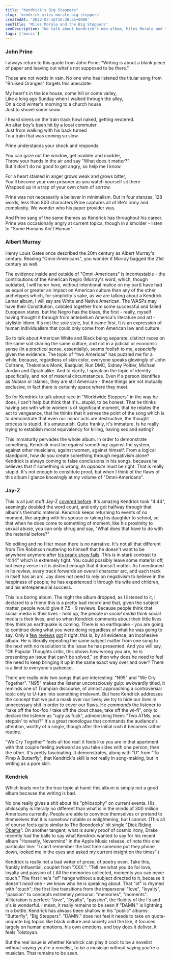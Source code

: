 ```yaml
---
title: "Kendrick's Big Steppers"
slug: 'kendrick-miles-morale-big-steppers'
createdAt: '2022-07-16T16:30:55+0000'
seoTitle: 'Miles Morale and the Big Steppers'
seoDescription: "We talk about Kendrick's new album, Miles Morale and the Big Steppers. Or rather, everything it is not."
tags: ['music']
---
```


### John Prine

I always return to this quote from John Prine: "Writing is about a blank piece of paper and leaving out what's not supposed to be there."

Those are not words in vain. No one who has listened the titular song from "Bruised Oranges" forgets this anecdote:

My heart's in the ice house, come hill or come valley,<br/>
Like a long ago Sunday when I walked through the alley,<br/>
On a cold winter's morning to a church house<br/>
Just to shovel some snow.

I heard sirens on the train track howl naked, getting neutered.<br/>
An altar boy's been hit by a local commuter<br/>
Just from walking with his back turned<br/>
To a train that was coming so slow.

Prine understands your shock and responds:

You can gaze out the window, get madder and madder,<br/>
Throw your hands in the air and say "What does it matter?"<br/>
But it don't do no good to get angry, so help me I know.

For a heart stained in anger grows weak and grows bitter,<br/>
You'll become your own prisoner as you watch yourself sit there<br/>
Wrapped up in a trap of your own chain of sorrow.

Prine was not necessarily a believer in minimalism. But in four stanzas, 128 words, less than 800 characters Prine captures all of life's irony and complexity. We wonder who his paper provider was.

And Prine sang of the same themes as Kendrick has throughout his career. Prine was occasionally angry at current topics, though in a smolder - listen to "Some Humans Ain't Human".

### Albert Murray

Henry Louis Gates once described the 20th century as Albert Murray's century. Reading "Omni-Americans", you wonder if Murray bagged the 21st century as well.

The evidence inside and outside of "Omni-Americans" is incontestable - the contributions of the American Negro (Murray's word, which, though outdated, I will honor here, without intentional malice on my part) have had as equal or greater an impact on American culture than any of the other archetypes which, for simplicity's sake, as we are talking about a Kendrick Lamar album, I will say are White and Native American. The WASPs may have their Constitution, cobbled together from some successful and failed European states, but the Negro has the blues, the first - really, myself having thought it through from antebellum America's literature and art - stylistic idiom. It's not the _sole_ style, but it came first. It is an expression of human individualism that could only come from American law and culture.

So to talk about American White and Black being separate, distinct races on the same soil sharing the same culture, and not in a judicial or economic sense (in a practical sense, essentially), seems foolish to me, _especially_ given the evidence. The topic of "two Americas" has puzzled me for a while, because, regardless of skin color, everyone speaks glowingly of John Coltrane, Thelonious Monk, Basquiat, Run DMC, Sidney Poitier, Michael Jordan and Oprah alike. And to clarify, I speak on the topic of identity specifically, and not of material circumstances. Even if a person identifies as Nubian or Islamic, they are still American - these things are not mutually exclusive, in fact there is certainly space where they meet.

So for Kendrick to talk about race in "Worldwide Steppers" in the way he does, I can't help but think that it's...stupid, to be honest. That he thinks having sex with white women is of significant moment, that he relates the act to vengeance, that he thinks that it serves the point of the song which is to demonstrate that even our minor acts are destructive, the thought process is stupid. It's amateurish. Quite frankly, it's immature. Is he really trying to establish moral equivalency for killing, having sex and eating?

This immaturity pervades the whole album. In order to demonstrate something, Kendrick must be _against_ something: against the system, against other musicians, against women, against himself. From a logical standpoint, how do you create something through negativism alone? Kendrick is always coming to false conclusions in his songs, because he believes that if something is wrong, its _opposite_ must be right. That is really stupid. It's not enough to constitute proof, but when I think of the flaws of this album I glance knowingly at my volume of "Omni-Americans".

### Jay-Z

This is all just stuff Jay-Z <a href="/jay-z-4-44" target="_blank" rel="noopener noreferrer">covered before</a>. It's amazing Kendrick took "4:44", seemingly doubled the word count, and only got halfway through that album's thematic material. Kendrick keeps returning to events of no moment, like arguing with his spouse or taking his daughter to school, so that when he does come to something of moment, like his proximity to sexual abuse, you can only shrug and say, "What does that have to do with the material before?"

No editing and no filter mean there is no narrative. It's not all that different from Tim Robinson muttering to himself that he doesn't want to be anywhere anymore after <a href="https://www.youtube.com/watch?v=J4Fv3LFGCgo" target="_blank" rel="noopener noreferrer">his prank show fails</a>. This is in stark contrast to "4:44" which is extremely tight. You could possibly leave some material off, but every verse in it is distinct enough that it doesn't matter. As I mentioned in its review, every track forwards an overall character arc, and each track in itself has an arc. Jay does not need to rely on negativism to believe in the happiness of people; he has experienced it through his wife and children, and his entrepeneurial success.

This is a boring album. The night the album dropped, as I listened to it, I declared to a friend this is a pretty bad record and that, given the subject matter, people would give it 7.5 - 9 reviews. Because people think that social media is their lives - hold up, the people _in social media_ think social media is their lives, and so when Kendrick comments about their little lives they think an earthquake is coming. There is no earthquake - you are going to continue doing what you were doing regardless of what he was going to say. Only a <a href="https://pitchfork.com/reviews/albums/kendrick-lamar-mr-morale-and-the-big-steppers/" target="_blank" rel="noopener noreferrer">few</a> <a href="https://www.sputnikmusic.com/review/84870/Kendrick-Lamar-Mr.-Morale-and-the-Big-Steppers/" target="_blank" rel="noopener noreferrer">reviews</a> <a href="https://www.rollingstone.com/music/music-album-reviews/kendrick-reviewreview-kendrick-lamars-mr-morale-the-big-steppers-1352910/" target="_blank" rel="noopener noreferrer">got</a> it right: this is, by all evidence, an incohesive album. He is literally repeating the same subject matter from one song to the next with no resolution to the issue he has presented. And you will say, "Oh Popular Thoughts critic, this shows how wrong you are, he is presenting an issue that can't be solved," so then why does he need to feel the need to keep bringing it up in the same exact way over and over? There is a limit to everyone's patience.

There are really only two songs that are interesting: "N95" and "We Cry Together". "N95" makes the listener unconsciously gulp: awkwardly titled, it reminds one of Trumpian discourse, of almost approaching a controversial topic only to U-turn into something irrelevant. But here Kendrick addresses the concept that we put a mask over our lives; we try to hide our lives in unnecessary shit in order to cover our flaws. He _commands_ the listener to "take off the foo-foo / take off the clout chase, take off the wi-fi", only to declare the listener as "ugly as fuck", admonishing them: "Two ATMs, you steppin' to what?" It's a great monologue that commands the audience's attention, worthy of a single, though after the initial rush it becomes rather routine.

"We Cry Together" feels all too real: it feels like you are in that apartment with that couple feeling awkward as you take sides with one person, then the other. It's pretty fascinating. It demonstrates, along with "U" from "To Pimp A Butterfly", that Kendrick's skill is not really in song-making, but in writing as a pure skill.

### Kendrick

Which leads me to the true topic at hand: this album is simply not a good album because the writing is bad.

No one really gives a shit about his "philosophy" on current events. His philosophy is literally no different than what is in the minds of 300 million Americans currently. People are able to convince themselves or pretend to themselves that it is somehow notable or enlightening, but I cannot. (This all of course feels quite similar to The Boondocks' hit single "<a href="https://www.youtube.com/watch?v=bgCRK25tiFU" target="_blank" rel="noopener noreferrer">Dick Riding Obama</a>". On another tangent, what is surely proof of cosmic irony, Drake recently had the balls to say what Kendrick wanted to say for his recent album "Honestly, Nevermind" in the Apple Music release, of note this one particular line: "I can’t remember the last time someone put they phone down, looked me in the eyes and asked my current insight on the times".)

Kendrick is really not a bad writer of prose, of poetry even. Take this, frankly influential, couplet from "XXX.": "Tell me what you do for love, loyalty and passion of / All the memories collected, moments you can never touch." The first line's "of" hangs without a subject directed to it, because it doesn't _need_ one - we know who he is speaking about. That "of" is rhymed with "touch"; the first line transitions from the impersonal "love", "loyalty", "passion" to concepts extremely personal: "memories", "moments". Alliteration is perfect: "*lo*ve", "*lo*yalty", "pass*ion*", the fluidity of the l's and o's is wonderful. I mean, it really remains to be seen if "DAMN." is lightning in a bottle. Kendrick has always been shallow in his "public" albums: "Butterfly", "Big Steppers". "DAMN." does not feel it needs to take on quote-unquote big topics like black culture and society and the like, it focuses largely on human emotions, his own emotions, and boy does it deliver, it feels Tolstoyan.

But the real issue is whether Kendrick can play it cool: to be a novelist without _saying_ you're a novelist, to be a musician without saying you're a musician. That remains to be seen.
